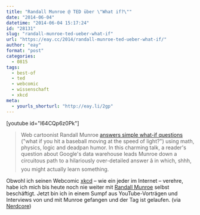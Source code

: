 ```yaml
---
title: "Randall Munroe @ TED über \"What if?\""
date: "2014-06-04"
datetime: "2014-06-04 15:17:24"
id: "28131"
slug: "randall-munroe-ted-ueber-what-if"
url: "https://eay.cc/2014/randall-munroe-ted-ueber-what-if/"
author: "eay"
format: "post"
categories:
  - 0815
tags:
  - best-of
  - ted
  - webcomic
  - wissenschaft
  - xkcd
meta:
  - yourls_shorturl: "http://eay.li/2gp"
---
```


\[youtube id="I64CQp6z0Pk"\]

> Web cartoonist Randall Munroe [answers simple what-if questions](https://what-if.xkcd.com/) ("what if you hit a baseball moving at the speed of light?") using math, physics, logic and deadpan humor. In this charming talk, a reader's question about Google's data warehouse leads Munroe down a circuitous path to a hilariously over-detailed answer â in which, shhh, you might actually learn something.

Obwohl ich seinen Webcomic [xkcd](https://xkcd.com/) – wie ein jeder im Internet – verehre, habe ich mich bis heute noch nie weiter mit [Randall Munroe](https://en.wikipedia.org/wiki/Randall_Munroe) selbst beschäftigt. Jetzt bin ich in einem Sumpf aus YouTube-Vorträgen und Interviews von und mit Munroe gefangen und der Tag ist gelaufen. (via [Nerdcore](http://www.crackajack.de/2014/06/03/randall-munroe-ted-comics-that-ask-what-if/))
